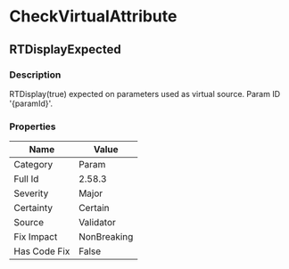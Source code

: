 ﻿---  
uid: Validator_2_58_3  
---

# CheckVirtualAttribute

## RTDisplayExpected

### Description

RTDisplay(true) expected on parameters used as virtual source. Param ID '{paramId}'.

### Properties

| Name         | Value       |
| ------------ | ----------- |
| Category     | Param       |
| Full Id      | 2.58.3      |
| Severity     | Major       |
| Certainty    | Certain     |
| Source       | Validator   |
| Fix Impact   | NonBreaking |
| Has Code Fix | False       |
